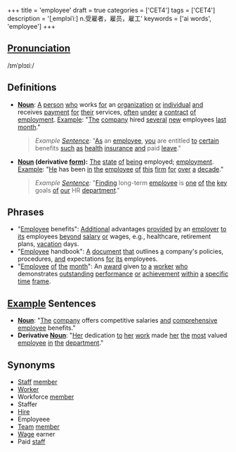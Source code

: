 +++
title = 'employee'
draft = true
categories = ['CET4']
tags = ['CET4']
description = '[ˌemplɔiˈiː] n.受雇者，雇员，雇工'
keywords = ['ai words', 'employee']
+++

## [Pronunciation](/post/pronunciation/)
/ɪmˈplɔɪiː/

## Definitions
- **[Noun](/post/noun/)**: [A](/post/a/) [person](/post/person/) [who](/post/who/) works [for](/post/for/) an [organization](/post/organization/) [or](/post/or/) [individual](/post/individual/) [and](/post/and/) receives [payment](/post/payment/) [for](/post/for/) [their](/post/their/) services, [often](/post/often/) [under](/post/under/) [a](/post/a/) [contract](/post/contract/) [of](/post/of/) [employment](/post/employment/). [Example](/post/example/): "[The](/post/the/) [company](/post/company/) hired [several](/post/several/) [new](/post/new/) employees [last](/post/last/) [month](/post/month/)."

  > _Example [Sentence](/post/sentence/):_ "[As](/post/as/) an [employee](/post/employee/), [you](/post/you/) are entitled [to](/post/to/) [certain](/post/certain/) benefits [such](/post/such/) [as](/post/as/) [health](/post/health/) [insurance](/post/insurance/) [and](/post/and/) paid [leave](/post/leave/)."

- **[Noun](/post/noun/) (derivative [form](/post/form/)):** [The](/post/the/) [state](/post/state/) [of](/post/of/) [being](/post/being/) employed; [employment](/post/employment/). [Example](/post/example/): "[He](/post/he/) has been [in](/post/in/) [the](/post/the/) [employee](/post/employee/) [of](/post/of/) [this](/post/this/) [firm](/post/firm/) [for](/post/for/) [over](/post/over/) [a](/post/a/) [decade](/post/decade/)."

  > _Example [Sentence](/post/sentence/):_ "[Finding](/post/finding/) long-term [employee](/post/employee/) is [one](/post/one/) [of](/post/of/) [the](/post/the/) [key](/post/key/) goals [of](/post/of/) [our](/post/our/) HR [department](/post/department/)."

## Phrases
- "[Employee](/post/employee/) benefits": [Additional](/post/additional/) advantages [provided](/post/provided/) [by](/post/by/) an [employer](/post/employer/) [to](/post/to/) [its](/post/its/) employees [beyond](/post/beyond/) [salary](/post/salary/) [or](/post/or/) wages, e.g., healthcare, retirement plans, [vacation](/post/vacation/) days.
- "[Employee](/post/employee/) handbook": [A](/post/a/) [document](/post/document/) [that](/post/that/) outlines [a](/post/a/) company's policies, procedures, [and](/post/and/) expectations [for](/post/for/) [its](/post/its/) employees.
- "[Employee](/post/employee/) [of](/post/of/) [the](/post/the/) [month](/post/month/)": An [award](/post/award/) given [to](/post/to/) [a](/post/a/) [worker](/post/worker/) [who](/post/who/) demonstrates [outstanding](/post/outstanding/) [performance](/post/performance/) [or](/post/or/) [achievement](/post/achievement/) [within](/post/within/) [a](/post/a/) [specific](/post/specific/) [time](/post/time/) [frame](/post/frame/).

## [Example](/post/example/) Sentences
- **[Noun](/post/noun/)**: "[The](/post/the/) [company](/post/company/) offers competitive salaries [and](/post/and/) [comprehensive](/post/comprehensive/) [employee](/post/employee/) benefits."
- **Derivative [Noun](/post/noun/)**: "[Her](/post/her/) dedication [to](/post/to/) [her](/post/her/) [work](/post/work/) made [her](/post/her/) [the](/post/the/) [most](/post/most/) valued [employee](/post/employee/) [in](/post/in/) [the](/post/the/) [department](/post/department/)."

## Synonyms
- [Staff](/post/staff/) [member](/post/member/)
- [Worker](/post/worker/)
- Workforce [member](/post/member/)
- Staffer
- [Hire](/post/hire/)
- Employeee
- [Team](/post/team/) [member](/post/member/)
- [Wage](/post/wage/) earner
- Paid [staff](/post/staff/)
